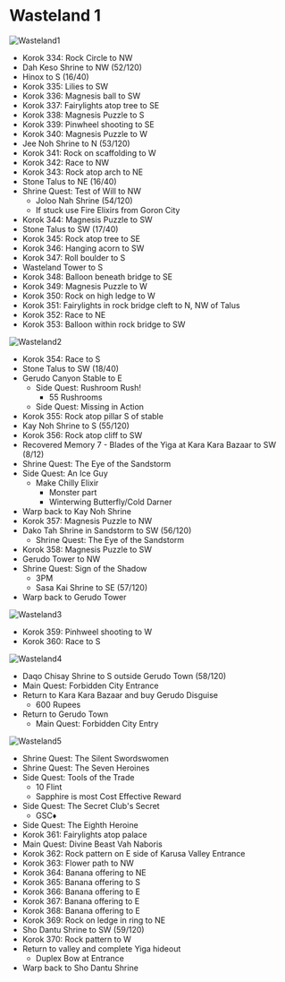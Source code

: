 # Wasteland 1

![Wasteland1](images/Wasteland1.PNG)

* Korok 334: Rock Circle to NW
* Dah Keso Shrine to NW (52/120)
* Hinox to S (16/40)
* Korok 335: Lilies to SW
* Korok 336: Magnesis ball to SW
* Korok 337: Fairylights atop tree to SE
* Korok 338: Magnesis Puzzle to S
* Korok 339: Pinwheel shooting to SE
* Korok 340: Magnesis Puzzle to W
* Jee Noh Shrine to N (53/120)
* Korok 341: Rock on scaffolding to W
* Korok 342: Race to NW
* Korok 343: Rock atop arch to NE
* Stone Talus to NE (16/40)
* Shrine Quest: Test of Will to NW
  * Joloo Nah Shrine (54/120)
  * If stuck use Fire Elixirs from Goron City
* Korok 344: Magnesis Puzzle to SW
* Stone Talus to SW (17/40)
* Korok 345: Rock atop tree to SE
* Korok 346: Hanging acorn to SW
* Korok 347: Roll boulder to S
* Wasteland Tower to S
* Korok 348: Balloon beneath bridge to SE
* Korok 349: Magnesis Puzzle to W
* Korok 350: Rock on high ledge to W
* Korok 351: Fairylights in rock bridge cleft to N, NW of Talus
* Korok 352: Race to NE
* Korok 353: Balloon within rock bridge to SW

![Wasteland2](images/Wasteland2.PNG)

* Korok 354: Race to S
* Stone Talus to SW (18/40)
* Gerudo Canyon Stable to E
  * Side Quest: Rushroom Rush!
    * 55 Rushrooms
  * Side Quest: Missing in Action
* Korok 355: Rock atop pillar S of stable
* Kay Noh Shrine to S (55/120)
* Korok 356: Rock atop cliff to SW
* Recovered Memory 7 - Blades of the Yiga at Kara Kara Bazaar to SW (8/12)
* Shrine Quest: The Eye of the Sandstorm
* Side Quest: An Ice Guy
  * Make Chilly Elixir
    * Monster part
    * Winterwing Butterfly/Cold Darner
* Warp back to Kay Noh Shrine
* Korok 357: Magnesis Puzzle to NW
* Dako Tah Shrine in Sandstorm to SW (56/120)
  * Shrine Quest: The Eye of the Sandstorm
* Korok 358: Magnesis Puzzle to SW
* Gerudo Tower to NW
* Shrine Quest: Sign of the Shadow
  * 3PM
  * Sasa Kai Shrine to SE (57/120)
* Warp back to Gerudo Tower

![Wasteland3](images/Wasteland3.PNG)

* Korok 359: Pinhweel shooting to W
* Korok 360: Race to S

![Wasteland4](images/Wasteland4.PNG)

* Daqo Chisay Shrine to S outside Gerudo Town (58/120)
* Main Quest: Forbidden City Entrance
* Return to Kara Kara Bazaar and buy Gerudo Disguise
  * 600 Rupees
* Return to Gerudo Town
  * Main Quest: Forbidden City Entry

![Wasteland5](images/Wasteland5.PNG)

* Shrine Quest: The Silent Swordswomen
* Shrine Quest: The Seven Heroines
* Side Quest: Tools of the Trade
  * 10 Flint
  * Sapphire is most Cost Effective Reward
* Side Quest: The Secret Club's Secret
  * GSC♦
* Side Quest: The Eighth Heroine
* Korok 361: Fairylights atop palace
* Main Quest: Divine Beast Vah Naboris
* Korok 362: Rock pattern on E side of Karusa Valley Entrance
* Korok 363: Flower path to NW
* Korok 364: Banana offering to NE
* Korok 365: Banana offering to S
* Korok 366: Banana offering to E
* Korok 367: Banana offering to E
* Korok 368: Banana offering to E
* Korok 369: Rock on ledge in ring to NE
* Sho Dantu Shrine to SW (59/120)
* Korok 370: Rock pattern to W
* Return to valley and complete Yiga hideout
  * Duplex Bow at Entrance
* Warp back to Sho Dantu Shrine
